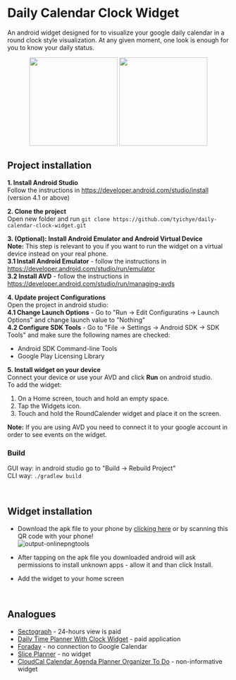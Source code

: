 # Daily Calendar Clock Widget
An android widget designed for to visualize your google daily calendar in a round clock style visualization.
At any given moment, one look is enough for you to know your daily status.


<p align="center">
  <img src="docs/clock_screenshot.jpeg" width="200">
  <img src="docs/configuration_screenshot.jpeg" width="200">
</p>


## Project installation

**1. Install Android Studio** <br/>
Follow the instructions in https://developer.android.com/studio/install (version 4.1 or above)  <br/>

**2. Clone the project** <br/>
Open new folder and run ```git clone https://github.com/tyichye/daily-calendar-clock-widget.git```  <br/>

**3. (Optional): Install Android Emulator and Android Virtual Device** <br/>
**Note:** This step is relevant to you if you want to run the widget on a virtual device instead on your real phone. <br/>
**3.1 Install Android Emulator** - follow the instructions in https://developer.android.com/studio/run/emulator  <br/>
**3.2 Install AVD** - follow the instructions in https://developer.android.com/studio/run/managing-avds <br/>

**4. Update project Configurations** <br/>
Open the project in android studio:<br/>
**4.1 Change Launch Options** - Go to "Run -> Edit Configuratins -> Launch Options" and change launch value to "Nothing" <br/>
**4.2 Configure SDK Tools** - Go to "File -> Settings -> Android SDK -> SDK Tools" and make sure the following names are checked:
* Android SDK Command-line Tools
* Google Play Licensing Library


**5. Install widget on your device** <br/>
Connect your device or use your AVD and click **Run** on android studio. <br/>
To add the widget:
1. On a Home screen, touch and hold an empty space.
2. Tap the Widgets icon.
3. Touch and hold the RoundCalender widget and place it on the screen.

**Note:** If you are using AVD you need to connect it to your google account in order to see events on the widget.


### Build
GUI way: in android studio go to "Build -> Rebuild Project"  
CLI way: ```./gradlew build```


<br/>


## Widget installation
- Download the apk file to your phone by [clicking here](https://github.com/tyichye/daily-calendar-clock-widget/raw/main/release_apk/round_calendar_v1.1.apk) or by scanning this QR code with your phone!<br/>
![output-onlinepngtools](https://user-images.githubusercontent.com/81364138/122033344-1a6ed300-cdd9-11eb-8634-607b96ae34cd.png)




- After tapping on the apk file you downloaded android will ask permissions to install unknown apps - allow it and than click Install.
- Add the widget to your home screen


<br/>


## Analogues
* [Sectograph](https://play.google.com/store/apps/details?id=prox.lab.calclock) - 24-hours view is paid
* [Daily Time Planner With Clock Widget](https://play.google.com/store/apps/details?id=com.sectograph.planner.time.clock.manager.reminder) - paid application
* [Foraday](https://play.google.com/store/apps/details?id=com.compscieddy.foradayapp) - no connection to Google Calendar
* [Slice Planner](https://play.google.com/store/apps/details?id=com.evopaper.sliceplanner&hl=ru) - no widget
* [CloudCal Calendar Agenda Planner Organizer To Do](https://play.google.com/store/apps/details?id=net.cloudcal.cal) - non-informative widget
